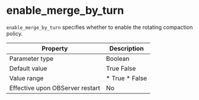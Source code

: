 enable_merge_by_turn 
=========================================

`enable_merge_by_turn` specifies whether to enable the rotating compaction policy. 


|          **Property**           |                                            **Description**                                             |
|---------------------------------|--------------------------------------------------------------------------------------------------------|
| Parameter type                  | Boolean                                                                                                |
| Default value                   | True False                                                                             |
| Value range                     | * True   * False    |
| Effective upon OBServer restart | No                                                                                                     |



